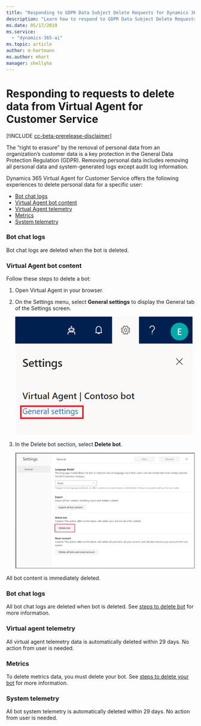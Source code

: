 ```yaml
---
title: "Responding to GDPR Data Subject Delete Requests for Dynamics 365 Virtual Agent for Customer Service"
description: "Learn how to respond​ to GDPR Data Subject Delete Requests for Dynamics 365 Virtual Agent for Customer Service."
ms.date: 05/17/2019
ms.service:
  - "dynamics-365-ai"
ms.topic: article
author: m-hartmann
ms.author: mhart
manager: shellyha
---
```


# Responding to requests to delete data from Virtual Agent for Customer Service

[!INCLUDE [cc-beta-prerelease-disclaimer](../includes/cc-beta-prerelease-disclaimer.md)]

The “right to erasure” by the removal of personal data from an organization’s customer data is a key protection in the General Data Protection Regulation (GDPR). Removing personal data includes removing all personal data and system-generated logs except audit log information.

Dynamics 365 Virtual Agent for Customer Service offers the following experiences to delete personal data for a specific user:

* [Bot chat logs](#bot-chat-logs)
* [Virtual Agent bot content](#virtual-agent-bot-content)
* [Virtual Agent telemetry](#virtual-agent-telemetry)
* [Metrics](#metrics)
* [System telemetry](#system-telemetry)

### Bot chat logs

Bot chat logs are deleted when the bot is deleted.

### Virtual Agent bot content

Follow these steps to delete a bot:

1. Open Virtual Agent in your browser.
2. On the Settings menu, select **General settings** to display the General tab of the Settings screen.

   ![General settings](media/general-settings.png)

3. In the Delete bot section, select **Delete bot**.

   ![Delete bot](media/delete-bot.PNG)

All bot content is immediately deleted.

### Bot chat logs

All bot chat logs are deleted when bot is deleted. See [steps to delete bot](#virtual-agent-bot-content) for more information.

### Virtual agent telemetry

All virtual agent telemetry data is automatically deleted within 29 days. No action from user is needed.

### Metrics

To delete metrics data, you must delete your bot. See [steps to delete your bot](#virtual-agent-bot-content) for more information.

### System telemetry

All bot system telemetry is automatically deleted within 29 days. No action from user is needed.
